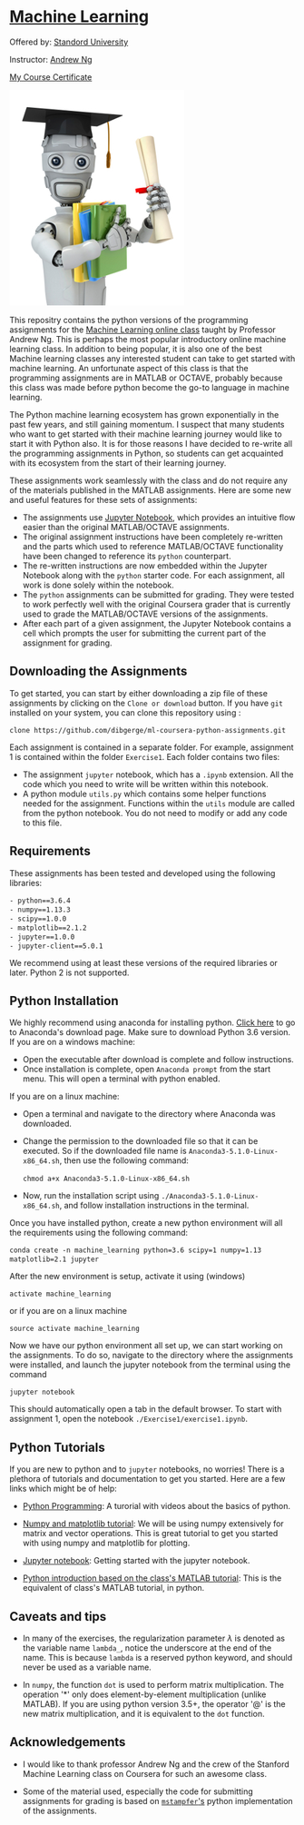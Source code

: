 # [Machine Learning](https://www.coursera.org/learn/machine-learning) 

Offered by: [Standord University](http://cs229.stanford.edu/)

Instructor: [Andrew Ng](http://www.andrewng.org/)

[My Course Certificate](https://www.coursera.org/account/accomplishments/records/SFYW93JX52Y2)

![](machinelearning.jpg)

This repositry contains the python versions of the programming assignments for the [Machine Learning online class](https://www.coursera.org/learn/machine-learning) taught by Professor Andrew Ng. This is perhaps the most popular introductory online machine learning class. In addition to being popular, it is also one of the best Machine learning classes any interested student can take to get started with machine learning. An unfortunate aspect of this class is that the programming assignments are in MATLAB or OCTAVE, probably because this class was made before python become the go-to language in machine learning.

The Python machine learning ecosystem has grown exponentially in the past few years, and still gaining momentum. I suspect that many students who want to get started with their machine learning journey would like to start it with Python also. It is for those reasons I have decided to re-write all the programming assignments in Python, so students can get acquainted with its ecosystem from the start of their learning journey. 

These assignments work seamlessly with the class and do not require any of the materials published in the MATLAB assignments. Here are some new and useful features for these sets of assignments: 

- The assignments use [Jupyter Notebook](http://jupyter-notebook-beginner-guide.readthedocs.io/en/latest/what_is_jupyter.html), which provides an intuitive flow easier than the original MATLAB/OCTAVE assignments.
- The original assignment instructions have been completely re-written and the parts which used to reference MATLAB/OCTAVE functionality have been changed to reference its `python` counterpart.
- The re-written instructions are now embedded within the Jupyter Notebook along with the `python` starter code. For each assignment, all work is done solely within the notebook.
- The `python` assignments can be submitted for grading. They were tested to work perfectly well with the original Coursera grader that is currently used to grade the MATLAB/OCTAVE versions of the assignments. 
- After each part of a given assignment, the Jupyter Notebook contains a cell which prompts the user for submitting the current part of the assignment for grading.   

## Downloading the Assignments

To get started, you can start by either downloading a zip file of these assignments by clicking on the `Clone or download` button. If you have `git` installed on your system, you can clone this repository using : 

    clone https://github.com/dibgerge/ml-coursera-python-assignments.git
    
Each assignment is contained in a separate folder. For example, assignment 1 is contained within the folder `Exercise1`. Each folder contains two files: 
 - The assignment `jupyter` notebook, which has a `.ipynb` extension. All the code which you need to write will be written within this notebook.
 - A python module `utils.py` which contains some helper functions needed for the assignment. Functions within the `utils` module are called from the python notebook. You do not need to modify or add any code to this file.
 
## Requirements 

These assignments has been tested and developed using the following libraries: 

    - python==3.6.4
    - numpy==1.13.3
    - scipy==1.0.0
    - matplotlib==2.1.2
    - jupyter==1.0.0
    - jupyter-client==5.0.1
    
We recommend using at least these versions of the required libraries or later. Python 2 is not supported. 
    
## Python Installation

We highly recommend using anaconda for installing python. [Click here](https://www.anaconda.com/download/) to go to Anaconda's download page. Make sure to download Python 3.6 version.
If you are on a windows machine:
 - Open the executable after download is complete and follow instructions.
 - Once installation is complete, open `Anaconda prompt` from the start menu. This will open a terminal with python enabled.
 
 If you are on a linux machine: 
 
 - Open a terminal and navigate to the directory where Anaconda was downloaded. 
 - Change the permission to the downloaded file so that it can be executed. So if the downloaded file name is `Anaconda3-5.1.0-Linux-x86_64.sh`, then use the following command:
 
      `chmod a+x Anaconda3-5.1.0-Linux-x86_64.sh`
 
 - Now, run the installation script using `./Anaconda3-5.1.0-Linux-x86_64.sh`, and follow installation instructions in the terminal.
 
 
Once you have installed python, create a new python environment will all the requirements using the following command: 

    conda create -n machine_learning python=3.6 scipy=1 numpy=1.13 matplotlib=2.1 jupyter
 
After the new environment is setup, activate it using (windows)

    activate machine_learning
   
or if you are on a linux machine

    source activate machine_learning 

Now we have our python environment all set up, we can start working on the assignments. To do so, navigate to the directory where the assignments were installed, and launch the jupyter notebook from the terminal using the command

    jupyter notebook

This should automatically open a tab in the default browser. To start with assignment 1, open the notebook `./Exercise1/exercise1.ipynb`. 

## Python Tutorials

If you are new to python and to `jupyter` notebooks, no worries! There is a plethora of tutorials and documentation to get you started. Here are a few links which might be of help:

- [Python Programming](https://pythonprogramming.net/introduction-to-python-programming/): A turorial with videos about the basics of python. 

- [Numpy and matplotlib tutorial](http://cs231n.github.io/python-numpy-tutorial/): We will be using numpy extensively for matrix and vector operations. This is great tutorial to get you started with using numpy and matplotlib for plotting.

- [Jupyter notebook](https://medium.com/codingthesmartway-com-blog/getting-started-with-jupyter-notebook-for-python-4e7082bd5d46): Getting started with the jupyter notebook. 

- [Python introduction based on the class's MATLAB tutorial](https://github.com/mstampfer/Coursera-Stanford-ML-Python/blob/master/Coursera%20Stanford%20ML%20Python%20wiki.ipynb): This is the equivalent of class's MATLAB tutorial, in python.


## Caveats and tips

- In many of the exercises, the regularization parameter $\lambda$ is denoted as the variable name `lambda_`, notice the underscore at the end of the name. This is because `lambda` is a reserved python keyword, and should never be used as a variable name.

-  In `numpy`, the function `dot` is used to perform matrix multiplication. The operation '*' only does element-by-element multiplication (unlike MATLAB). If you are using python version 3.5+, the operator '@' is the new matrix multiplication, and it is equivalent to the `dot` function.

## Acknowledgements

- I would like to thank professor Andrew Ng and the crew of the Stanford Machine Learning class on Coursera for such an awesome class. 

- Some of the material used, especially the code for submitting assignments for grading is based on [`mstampfer`'s](https://github.com/mstampfer/Coursera-Stanford-ML-Python) python implementation of the assignments. 
